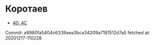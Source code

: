 # Коротаев
- [40: AC](40.md)

Commit: a9980fa5404c6339aea3bca34209a7181512d7a5
 fetched at: 20201217-110228

